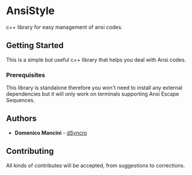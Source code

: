 # AnsiStyle

c++ library for easy management of ansi codes.

## Getting Started

This is a simple but useful c++ library that helps you deal with Ansi codes.

### Prerequisites

This library is standalone therefore you won't need to install any external dependencies but it will only work on terminals supporting Ansi Escape Sequences.

## Authors

* **Domenico Mancini** - [dSyncro](https://github.com/dSyncro)

## Contributing

All kinds of contributes will be accepted, from suggestions to corrections.
